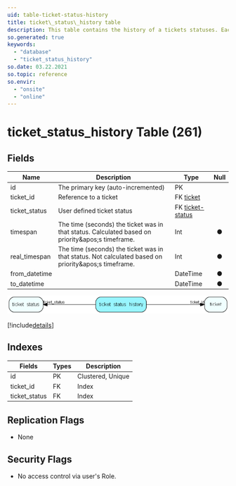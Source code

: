 ```yaml
---
uid: table-ticket-status-history
title: ticket\_status\_history table
description: This table contains the history of a tickets statuses. Each time a ticket changes status a copy of the previous status of the record will be saved 
so.generated: true
keywords:
  - "database"
  - "ticket_status_history"
so.date: 03.22.2021
so.topic: reference
so.envir:
  - "onsite"
  - "online"
---
```


# ticket\_status\_history Table (261)

## Fields

| Name | Description | Type | Null |
|------|-------------|------|:----:|
|id|The primary key (auto-incremented)|PK| |
|ticket\_id|Reference to a ticket|FK [ticket](ticket.md)| |
|ticket\_status|User defined ticket status|FK [ticket-status](ticket-status.md)| |
|timespan|The time (seconds) the ticket was in that status. Calculated based on priority&amp;apos;s timeframe.|Int|&#x25CF;|
|real\_timespan|The time (seconds) the ticket was in that status. Not calculated based on priority&amp;apos;s timeframe.|Int|&#x25CF;|
|from\_datetime||DateTime|&#x25CF;|
|to\_datetime||DateTime|&#x25CF;|


![ticket_status_history table relationship diagram](./media/ticket_status_history.png)

[!include[details](./includes/ticket-status-history.md)]

## Indexes

| Fields | Types | Description |
|--------|-------|-------------|
|id |PK |Clustered, Unique |
|ticket\_id |FK |Index |
|ticket\_status |FK |Index |

## Replication Flags

* None

## Security Flags

* No access control via user's Role.

